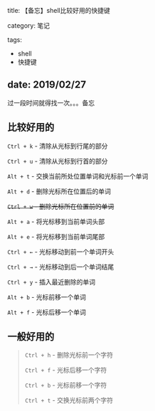 title: 【备忘】shell比较好用的快捷键

category: 笔记

tags: 
 - shell
 - 快捷键

date: 2019/02/27
---

过一段时间就得找一次。。。备忘

<!--more-->

## 比较好用的

``Ctrl + k`` - 清除从光标到行尾的部分


``Ctrl + u`` - 清除从光标到行首的部分


``Alt + t`` - 交换当前所处位置单词和光标前一个单词


``Alt + d`` - 删除光标所在位置后的单词


<del>``Ctrl + w`` - 删除光标所在位置前的单词</del>


``Alt + a`` - 将光标移到当前单词头部


``Alt + e`` - 将光标移到当前单词尾部


``Ctrl + ←`` - 光标移动到前一个单词开头


``Ctrl + →`` - 光标移动到后一个单词结尾


``Ctrl + y`` - 插入最近删除的单词


``Alt + b`` - 光标前移一个单词


``Alt + f`` - 光标后移一个单词



## 一般好用的

> ``Ctrl + h`` - 删除光标前一个字符
>
>``Ctrl + f`` - 光标后移一个字符
>
>``Ctrl + b`` - 光标前移一个字符
>
>``Ctrl + t`` - 交换光标前两个字符
